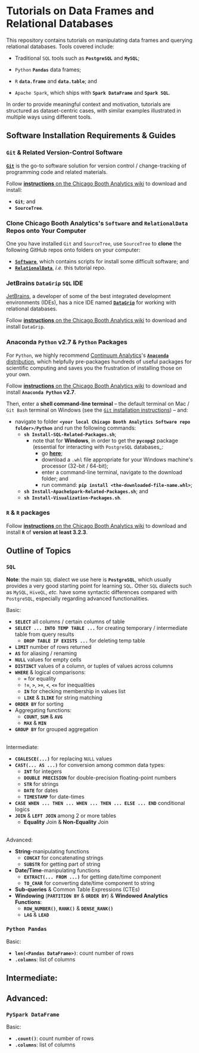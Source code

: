 # Tutorials on Data Frames and Relational Databases
 
This repository contains tutorials on manipulating data frames and querying relational databases. Tools covered include:

- Traditional `SQL` tools such as __`PostgreSQL`__ and __`MySQL`__;

- `Python` __`Pandas`__ data frames;

- `R` __`data.frame`__ and __`data.table`__; and
 
- `Apache Spark`, which ships with __`Spark DataFrame`__ and __`Spark SQL`__.

In order to provide meaningful context and motivation, tutorials are structured as dataset-centric cases, with similar examples illustrated in multiple ways using different tools.



## Software Installation Requirements & Guides


### `Git` & Related Version-Control Software

[__`Git`__](https://git-scm.com) is the go-to software solution for version control / change-tracking of programming code and related materials.

Follow [__instructions__ on the Chicago Booth Analytics wiki](https://github.com/ChicagoBoothAnalytics/site/wiki/Git-%26-Git-related-version-control-software) to download and install:
- __`Git`__; and
- __`SourceTree`__.


### Clone Chicago Booth Analytics's `Software` and `RelationalData` Repos onto Your Computer

One you have installed `Git` and `SourceTree`, use `SourceTree` to __clone__ the following GitHub repos onto folders on your computer: 
- [__`Software`__](https://github.com/ChicagoBoothAnalytics/Software), which contains scripts for install some difficult software; and
- [__`RelationalData`__](https://github.com/ChicagoBoothAnalytics/RelationalData), _i.e._ this tutorial repo.


### JetBrains `DataGrip` `SQL` IDE

[JetBrains](https://www.jetbrains.com), a developer of some of the best integrated development environments (IDEs), has a nice IDE named [__`DataGrip`__](https://www.jetbrains.com/datagrip) for working with relational databases.

Follow [__instructions__ on the Chicago Booth Analytics wiki](https://github.com/ChicagoBoothAnalytics/site/wiki/JetBrains-DataGrip-DBMS-IDE-Installation) to download and install `DataGrip`.


### Anaconda `Python` v2.7 & `Python` Packages
 
For `Python`, we highly recommend [Continuum Analytics](https://www.continuum.io)'s [__`Anaconda`__ distribution](http://docs.continuum.io/anaconda/index), which helpfully pre-packages hundreds of useful packages for scientific computing and saves you the frustration of installing those on your own.
 
Follow [__instructions__ on the Chicago Booth Analytics wiki](https://github.com/ChicagoBoothAnalytics/site/wiki/Anaconda-Python-Installation) to download and install __`Anaconda Python` v2.7__. 

Then, enter a __shell command-line terminal__ &ndash; the default terminal on Mac / `Git Bash` terminal on Windows (see the [`Git` installation instructions](https://github.com/ChicagoBoothAnalytics/site/wiki/Git-&-Git-related-version-control-software)) &ndash; and:

- navigate to folder __`<your local Chicago Booth Analytics Software repo folder>/Python`__ and run the following commands:
    - __`sh Install-SQL-Related-Packages.sh`__;
        - note that for __Windows__, in order to get the __`pycopg2`__ package (essential for interacting with `PostgreSQL` databases_:
            - go [__here__](http://www.lfd.uci.edu/~gohlke/pythonlibs/#psycopg);
            - download a `.whl` file appropriate for your Windows machine's processor (32-bit / 64-bit);
            - enter a command-line terminal, navigate to the download folder; and
            - run command: __`pip install <the-downloaded-file-name.whl>`__;
    - __`sh Install-ApacheSpark-Related-Packages.sh`__; and
    - __`sh Install-Visualization-Packages.sh`__.
    

### `R` & `R` packages

Follow [__instructions__ on the Chicago Booth Analytics wiki](https://github.com/ChicagoBoothAnalytics/site/wiki/R-Installation) to download and install __`R`__ of __version at least 3.2.3__. 



## Outline of Topics


### __`SQL`__

__Note__: the main `SQL` dialect we use here is __`PostgreSQL`__, which usually provides a very good starting point for learning `SQL`. Other `SQL` dialects such as `MySQL`, `HiveQL`, _etc._ have some syntactic differences compared with `PostgreSQL`, especially regarding advanced functionalities.


Basic:
- __`SELECT`__ all columns / certain columns of table
- __`SELECT ... INTO TEMP TABLE ...`__ for creating temporary / intermediate table from query results
    - __`DROP TABLE IF EXISTS ...`__ for deleting temp table
- __`LIMIT`__ number of rows returned
- __`AS`__ for aliasing / renaming
- __`NULL`__ values for empty cells
- __`DISTINCT`__ values of a column, or tuples of values across columns
- __`WHERE`__ & logical comparisons:
    - __`=`__ for equality
    - __`!=`__, __`>`__, __`>=`__, __`<`__, __`<=`__ for inequalities
    - __`IN`__ for checking membership in values list
    - __`LIKE`__ & __`ILIKE`__ for string matching
- __`ORDER BY`__ for sorting
- Aggregating functions:
    - __`COUNT`__, __`SUM`__ & __`AVG`__
    - __`MAX`__ & __`MIN`__
- __`GROUP BY`__ for grouped aggregation
<br><br>


Intermediate:
- __`COALESCE(...)`__ for replacing `NULL` values
- __`CAST(... AS ...)`__ for conversion among common data types:
    - __`INT`__ for integers
    - __`DOUBLE PRECISION`__ for double-precision floating-point numbers
    - __`STR`__ for strings
    - __`DATE`__ for dates
    - __`TIMESTAMP`__ for date-times
- __`CASE WHEN ... THEN ... WHEN ... THEN ... ELSE ... END`__ conditional logics
- __`JOIN`__ & __`LEFT JOIN`__ among 2 or more tables
    - __Equality__ Join & __Non-Equality__ Join
<br><br>


Advanced:
- __String__-manipulating functions
    - __`CONCAT`__ for concatenating strings
    - __`SUBSTR`__ for getting part of string
- __Date/Time__-manipulating functions
    - __`EXTRACT(... FROM ...)`__ for getting date/time component
    - __`TO_CHAR`__ for converting date/time component to string
- __Sub-queries__ & Common Table Expressions (CTEs)
- __Windowing__ (__`PARTITION BY`__ & __`ORDER BY`__) & __Windowed Analytics Functions__:  
    - __`ROW_NUMBER()`__, __`RANK()`__ & __`DENSE_RANK()`__
    - __`LAG`__ & __`LEAD`__



### `Python Pandas`


Basic:
- __`len(<Pandas DataFrame>)`__: count number of rows
- __`.columns`__: list of columns


Intermediate:
-

Advanced:
-


### `PySpark DataFrame`

Basic:

- __`.count()`__: count number of rows 
- __`.columns`__: list of columns